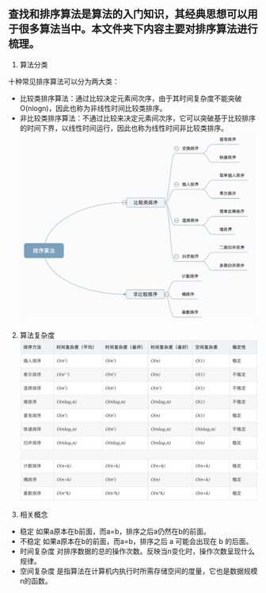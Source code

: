 查找和排序算法是算法的入门知识，其经典思想可以用于很多算法当中。本文件夹下内容主要对排序算法进行梳理。
---
1. 算法分类

十种常见排序算法可以分为两大类：
- 比较类排序算法：通过比较决定元素间次序，由于其时间复杂度不能突破O(nlogn)，因此也称为非线性时间比较类排序。
- 非比较类排序算法：不通过比较来决定元素间次序，它可以突破基于比较排序的时间下界，以线性时间运行，因此也称为线性时间非比较类排序。 
![](order.png)

2. 算法复杂度
![](complex.png)

3. 相关概念
- 稳定 如果a原本在b前面，而a=b，排序之后a仍然在b的前面。
- 不稳定 如果a原本在b的前面，而a=b，排序之后 a 可能会出现在 b 的后面。
- 时间复杂度 对排序数据的总的操作次数。反映当n变化时，操作次数呈现什么规律。
- 空间复杂度 是指算法在计算机内执行时所需存储空间的度量，它也是数据规模n的函数。

